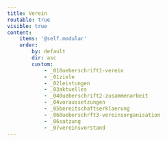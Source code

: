 ```yaml
---
title: Verein
routable: true
visible: true
content:
    items: '@self.modular'
    order:
        by: default
        dir: asc
        custom:
            - _010ueberschrift1-verein
            - _01ziele
            - _02leistungen
            - _03aktuelles
            - _040ueberschrift2-zusammenarbeit
            - _04voraussetzungen
            - _05bereitschaftserklaerung
            - _060ueberschrft3-vereinsorganisation
            - _06satzung
            - _07vereinsvorstand
---
```


